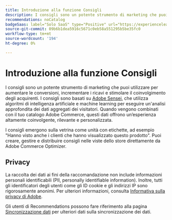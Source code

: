 ```yaml
---
title: Introduzione alla funzione Consigli
description: I consigli sono un potente strumento di marketing che puoi utilizzare per aumentare le conversioni, incrementare i ricavi e stimolare il coinvolgimento degli acquirenti.
recommendations: noCatalog
badgeSaas: label="Solo SaaS" type="Positive" url="https://experienceleague.adobe.com/it/docs/commerce/user-guides/product-solutions" tooltip="Applicabile solo ai progetti Adobe Commerce as a Cloud Service e Adobe Commerce Optimizer (infrastruttura SaaS gestita da Adobe)."
source-git-commit: 09b6b1dea5916c5671c0eb58a551295b5be35fc0
workflow-type: tm+mt
source-wordcount: '194'
ht-degree: 0%

---
```


# Introduzione alla funzione Consigli

I consigli sono un potente strumento di marketing che puoi utilizzare per aumentare le conversioni, incrementare i ricavi e stimolare il coinvolgimento degli acquirenti. I consigli sono basati su [Adobe Sensei](https://www.adobe.com/sensei.html), che utilizza algoritmi di intelligenza artificiale e machine learning per eseguire un&#39;analisi approfondita dei dati aggregati dei visitatori. Quando vengono combinati con il tuo catalogo Adobe Commerce, questi dati offrono un’esperienza altamente coinvolgente, rilevante e personalizzata.

I consigli emergono sulla vetrina come unità con etichette, ad esempio &quot;Hanno visto anche i clienti che hanno visualizzato questo prodotto&quot;. Puoi creare, gestire e distribuire consigli nelle viste dello store direttamente da Adobe Commerce Optimizer.

## Privacy

La raccolta dei dati ai fini della raccomandazione non include informazioni personali identificabili (PII, personally identifiable information). Inoltre, tutti gli identificatori degli utenti come gli ID cookie e gli indirizzi IP sono rigorosamente anonimi. Per ulteriori informazioni, consulta [Informativa sulla privacy di Adobe](https://www.adobe.com/privacy/policy.html).

Gli utenti di Recommendations possono fare riferimento alla pagina [Sincronizzazione dati](../../setup/data-sync.md) per ulteriori dati sulla sincronizzazione dei dati.
